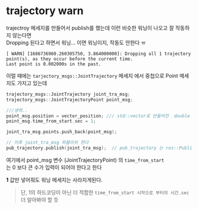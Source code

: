 # trajectory warn
trajectroy 메세지를 만들어서 publish를 했는데 이런 비슷한 워닝이 나오고 잘 작동하지 않는다면   
Dropping 된다고 하면서 워닝...  이면 워닝이지, 작동도 안한다 ㅠ
```
[ WARN] [1686736960.260305750, 3.864000000]: Dropping all 1 trajectory point(s), as they occur before the current time.
Last point is 0.002000s in the past.
```

이럴 때에는 `tarjectory_msgs::JointTrajectory` 메세지 에서 중첩으로  Point 메세지도 가지고 있는데  
```cpp
trajectory_msgs::JointTrajectory joint_tra_msg;
trajectory_msgs::JointTrajectoryPoint point_msg;

///생략..
point_msg.position = vector_position; /// std::vector로 만들어진  double 값이 들어가야함
point_msg.time_from_start.sec = 1;

joint_tra_msg.points.push_back(point_msg);

// 이후 joint_tra_msg 퍼블리쉬 한다
pub_trajectory.publish(joint_tra_msg);  // pub_trajectory 는 ros::Publisher
```

여기에서 point_msg 변수 (JointTrajectoryPoint) 의 `time_from_start`   
는 0 보다 큰 수가 입력이 되어야 한다고 한다   

**1** 값만 넣어줘도 워닝 메세지는 사라지게된다.  

> 단, 1의 하드코딩이 아닌 더 적합한 `time_from_start 시작으로 부터의 시간.sec` 더 알아봐야 할 듯   





